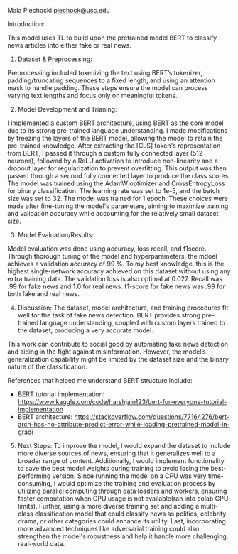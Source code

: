 Maia Piechocki
piechock@usc.edu

Introduction: 

This model uses TL to build upon the pretrained model BERT to classify news articles into either fake or real news.

1. Dataset & Preprocessing: 

Preprocessing included tokenizing the text using BERT’s tokenizer, padding/truncating sequences to a fixed length, and using an attention mask to handle padding. These steps ensure the model can process varying text lengths and focus only on meaningful tokens.

2. Model Development and Trianing:

I implemented a custom BERT architecture, using BERT as the core model due to its strong pre-trained language understanding. I made modifications by freezing the layers of the BERT model, allowing the model to retain the pre-trained knowledge. After extracting the [CLS] token's representation from BERT, I passed it through a custom fully connected layer (512 neurons), followed by a ReLU activation to introduce non-linearity and a dropout layer for regularization to prevent overfitting. This output was then passed through a second fully connected layer to produce the class scores.
The model was trained using the AdamW optimizer and CrossEntropyLoss for binary classification. The learning rate was set to 1e-5, and the batch size was set to 32. The model was trained for 1 epoch. These choices were made after fine-tuning the model's parameters, aiming to maximize training and validation accuracy while accounting for the relatively small dataset size.

3. Model Evaluation/Results:

Model evaluation was done using accuracy, loss recall, and f1score. Through thorough tuning of the model and hyperparameters, the mdoel achieves a validation accuracy of 99 %. To my best knowledge, this is the highest single-network accuracy achieved on this dataset without using any extra training data. The validation loss is also optimal at 0.027. Recall was .99 for fake news and 1.0 for real news. f1-score for fake news was .99 for both fake and real news.

4. Discussion:
The dataset, model architecture, and training procedures fit well for the task of fake news detection. BERT provides strong pre-trained language understanding, coupled with custom layers trained to the dataset, producing a very accurate model.

This work can contribute to social good by automating fake news detection and aiding in the fight against misinformation. However, the model’s generalization capability might be limited by the dataset size and the binary nature of the classification. 

References that helped me understand BERT structure include:
- BERT tutorial implementation: 
https://www.kaggle.com/code/harshjain123/bert-for-everyone-tutorial-implementation
- BERT architecture: https://stackoverflow.com/questions/77164276/bert-arch-has-no-attribute-predict-error-while-loading-pretrained-model-in-gradi 

5. Next Steps:
To improve the model, I would expand the dataset to include more diverse sources of news, ensuring that it generalizes well to a broader range of content. Additionally, I would implement functionality to save the best model weights during training to avoid losing the best-performing version. Since running the model on a CPU was very time-consuming, I would optimize the training and evaluation process by utilizing parallel computing through data loaders and workers, ensuring faster computation when GPU usage is not available(ran into colab GPU limits). Further, using a more diverse training set and adding a multi-class classification model that could classify news as politics, celebrity drama, or other categories could enhance its utility. Last, incorporating more advanced techniques like adversarial training could also strengthen the model's robustness and help it handle more challenging, real-world data.

